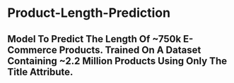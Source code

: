 # Product-Length-Prediction
## Model To Predict The Length Of ~750k E-Commerce Products. Trained On A Dataset Containing ~2.2 Million Products Using Only The Title Attribute.  
